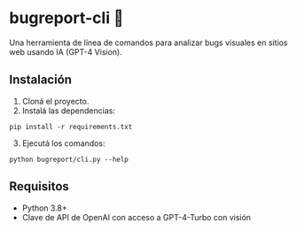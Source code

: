 
# bugreport-cli 🐞
Una herramienta de línea de comandos para analizar bugs visuales en sitios web usando IA (GPT-4 Vision).

## Instalación
1. Cloná el proyecto.
2. Instalá las dependencias:
```
pip install -r requirements.txt
```
3. Ejecutá los comandos:
```
python bugreport/cli.py --help
```

## Requisitos
- Python 3.8+
- Clave de API de OpenAI con acceso a GPT-4-Turbo con visión

